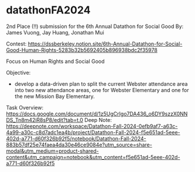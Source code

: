 # datathonFA2024
2nd Place (!!) submission for the 6th Annual Datathon for Social Good
By: James Vuong, Jay Huang, Jonathan Mui

Contest: https://dssberkeley.notion.site/6th-Annual-Datathon-for-Social-Good-Human-Rights-5283b32b5692405b896938bdc2f35978

Focus on Human Rights and Social Good

Objective:
- develop a data-driven plan to split the current Webster attendance area into two new attendance areas, one for Webster Elementary and one for the new Mission Bay Elementary.

Task Overview: https://docs.google.com/document/d/1z5UgCrIgo7DA436_o6DY9szzX0NNDS_Tn8m42iR8sP8/edit?tab=t.0
Deep Note: https://deepnote.com/workspace/Datathon-Fall-2024-0efb9af7-a63c-4a99-a30c-c8d7adc1ea4b/project/Datathon-Fall-2024-f5e651ad-5eee-402d-a771-d60f326b92f5/notebook/Datathon-Fall-2024-883b57df25e74faea4da30e46ce9084e?utm_source=share-modal&utm_medium=product-shared-content&utm_campaign=notebook&utm_content=f5e651ad-5eee-402d-a771-d60f326b92f5
